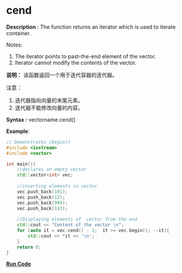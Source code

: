# cend

**Description** : The function returns an iterator which is used to iterate container.

Notes:

1. The iterator points to past-the-end element of the vector.
2. Iterator cannot modify the contents of the vector.

**说明：** 该函数返回一个用于迭代容器的迭代器。

注意：
1. 迭代器指向向量的末尾元素。
2. 迭代器不能修改向量的内容。

**Syntax :** vectorname.cend()

**Example**:
```cpp
// Demonstrates cbegin() 
#include <iostream>
#include <vector>

int main(){
    //declares an empty vector
    std::vector<int> vec;
    
    //inserting elements in vector
    vec.push_back(101);
    vec.push_back(12);
    vec.push_back(999);
    vec.push_back(143);
  
    //Displaying elements of  vector from the end
    std::cout << "Content of the vector \n";
    for (auto it = vec.cend() - 1;  it >= vec.begin(); --it){ 
        std::cout << *it << '\n'; 
    }
    return 0;
}

```
**[Run Code](https://rextester.com/QQMCH84623)**

